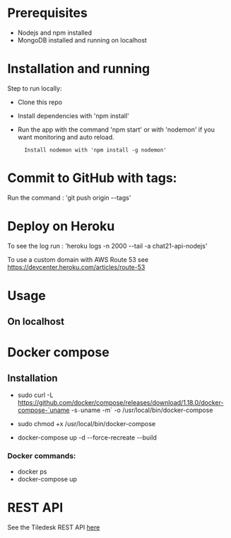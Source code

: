 # Prerequisites

* Nodejs and npm installed 
* MongoDB installed and running on localhost

# Installation and running
Step to run locally:

* Clone this repo
* Install dependencies with 'npm install'

* Run the app with the command 'npm start' or with 'nodemon' if you want monitoring and auto reload.

        Install nodemon with 'npm install -g nodemon'

# Commit to GitHub with tags:
Run the command : 'git push origin --tags'

# Deploy on Heroku

To see the log run : 'heroku logs  -n 2000 --tail -a chat21-api-nodejs'


To use a custom domain with AWS Route 53 see https://devcenter.heroku.com/articles/route-53

 # Usage 
 
 ## On localhost



# Docker compose

## Installation
* sudo curl -L https://github.com/docker/compose/releases/download/1.18.0/docker-compose-`uname -s`-`uname -m` -o /usr/local/bin/docker-compose

* sudo chmod +x /usr/local/bin/docker-compose

* docker-compose up -d --force-recreate --build

### Docker commands:
* docker ps
* docker-compose up

# REST API
See the Tiledesk REST API [here](./docs/api.md)